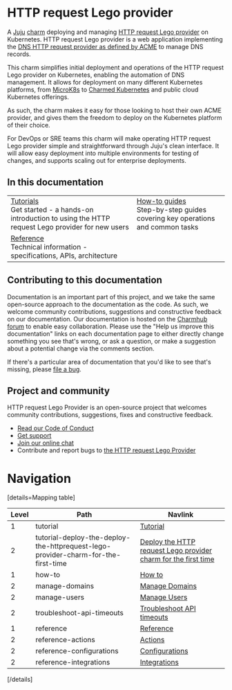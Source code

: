 <!-- vale Canonical.007-Headings-sentence-case = NO -->
# HTTP request Lego provider
<!-- vale Canonical.007-Headings-sentence-case = YES -->

  A [Juju](https://juju.is/) [charm](https://documentation.ubuntu.com/juju/latest/reference/charm/)
  deploying and managing [HTTP request Lego provider](https://go-acme.github.io/lego/dns/httpreq/)
  on Kubernetes. HTTP request Lego provider is a web application implementing the [DNS HTTP request
  provider as defined by ACME](https://go-acme.github.io/lego/dns/httpreq/) to manage DNS records.

  This charm simplifies initial deployment and operations of the HTTP request Lego
  provider on Kubernetes, enabling the automation of DNS management. It allows for deployment
  on many different Kubernetes platforms, from [MicroK8s](https://microk8s.io) to
  [Charmed Kubernetes](https://ubuntu.com/kubernetes) and public cloud Kubernetes offerings.

  As such, the charm makes it easy for those looking to host their own ACME provider, and gives
  them the freedom to deploy on the Kubernetes platform of their choice.

  For DevOps or SRE teams this charm will make operating HTTP request Lego provider simple and
  straightforward through Juju's clean interface. It will allow easy deployment
  into multiple environments for testing of changes, and supports scaling out for
  enterprise deployments.

## In this documentation

| | |
|--|--|
|  [Tutorials](https://discourse.charmhub.io/t/httprequest-lego-provider-docs-getting-started/15784)</br>  Get started - a hands-on introduction to using the HTTP request Lego provider for new users </br> |  [How-to guides](https://charmhub.io/httprequest-lego-provider/docs/manage-users) </br> Step-by-step guides covering key operations and common tasks |
| [Reference](https://charmhub.io/httprequest-lego-provider/actions) </br> Technical information - specifications, APIs, architecture | |

## Contributing to this documentation

Documentation is an important part of this project, and we take the same open-source approach to the documentation as the code. As such, we welcome community contributions, suggestions and constructive feedback on our documentation. Our documentation is hosted on the [Charmhub forum](https://discourse.charmhub.io/) to enable easy collaboration. Please use the "Help us improve this documentation" links on each documentation page to either directly change something you see that's wrong, or ask a question, or make a suggestion about a potential change via the comments section.

If there's a particular area of documentation that you'd like to see that's missing, please [file a bug](https://github.com/canonical/httprequest-lego-provider/issues).

## Project and community

HTTP request Lego Provider is an open-source project that welcomes community contributions, suggestions, fixes and constructive feedback.
- [Read our Code of Conduct](https://ubuntu.com/community/code-of-conduct)
- [Get support](https://discourse.charmhub.io/tag/lego)
- [Join our online chat](https://matrix.to/#/#charmhub-charmdev:ubuntu.com)
- Contribute and report bugs to [the HTTP request Lego Provider](https://github.com/canonical/httprequest-lego-provider/issues)

# Navigation

[details=Mapping table]

| Level | Path | Navlink |
| -- | -- | -- |
| 1 | tutorial | [Tutorial]() |
| 2 | tutorial-deploy-the-deploy-the-httprequest-lego-provider-charm-for-the-first-time | [ Deploy the HTTP request Lego provider charm for the first time](/t/httprequest-lego-provider-docs-getting-started/15784) |
| 1 | how-to| [How to]() |
| 2 | manage-domains | [Manage Domains](/t/httprequest-lego-provider-docs-how-to-manage-domains/15786) |
| 2 | manage-users | [Manage Users](/t/httprequest-lego-provider-docs-how-to-manage-users/15787) |
| 2 | troubleshoot-api-timeouts | [Troubleshoot API timeouts](/t/httprequest-lego-provider-docs-how-to-troubleshoot-api-timeouts/18052) |
| 1 | reference| [Reference]() |
| 2 | reference-actions | [Actions](/t/httprequest-lego-provider-docs-actions/15788) |
| 2 | reference-configurations | [Configurations](/t/httprequest-lego-provider-docs-configurations/15789) |
| 2 | reference-integrations | [Integrations](/t/httprequest-lego-provider-docs-integrations/15790) |

[/details]
